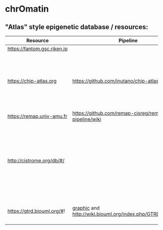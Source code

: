 # chrOmatin

## "Atlas" style epigenetic database / resources:

| Resource | Pipeline | Notes
| --------- | -------- | ------ 
| https://fantom.gsc.riken.jp  | | Fantom5 
| https://chip-atlas.org | https://github.com/inutano/chip-atlas/wiki | Highest sample n, No QC, doesn't use the input only in macs2 calling? 
| https://remap.univ-amu.fr | https://github.com/remap-cisreg/remap-pipeline/wiki | Extensive QC 
| http://cistrome.org/db/#/ |  | Hostile to 'outside' use - can't bulk pull metadata (?) and scare warnings about using the data
| https://gtrd.biouml.org/#! | [graphic](http://gtrd.biouml.org:8888/downloads/current/gtrdHub/hg38/pipelineDescription.html) and http://wiki.biouml.org/index.php/GTRD_Workflow | Uses a lot of peak callers, 

